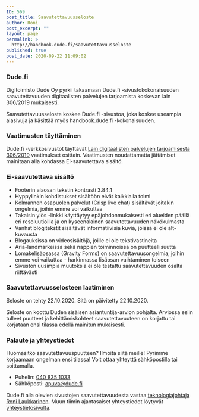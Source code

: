 ```yaml
---
ID: 569
post_title: Saavutettavuusseloste
author: Roni
post_excerpt: ""
layout: page
permalink: >
  http://handbook.dude.fi/saavutettavuusseloste
published: true
post_date: 2020-09-22 11:09:02
---
```

<!-- wp:heading {"level":3} -->
<h3>Dude.fi</h3>
<!-- /wp:heading -->

<!-- wp:paragraph -->
<p>Digitoimisto Dude Oy pyrkii takaamaan Dude.fi -sivustokokonaisuuden saavutettavuuden digitaalisten palvelujen tarjoamista koskevan lain 306/2019 mukaisesti.</p>
<!-- /wp:paragraph -->

<!-- wp:paragraph -->
<p>Saavutettavuusseloste koskee Dude.fi -sivustoa, joka koskee useampia alasivuja ja käsittää myös handbook.dude.fi -kokonaisuuden.</p>
<!-- /wp:paragraph -->

<!-- wp:heading {"level":3} -->
<h3>Vaatimusten täyttäminen</h3>
<!-- /wp:heading -->

<!-- wp:paragraph -->
<p>Dude.fi -verkkosivustot täyttävät <a href="https://www.finlex.fi/fi/laki/alkup/2019/20190306">Lain digitaalisten palvelujen tarjoamisesta 306/2019</a> vaatimukset osittain. Vaatimusten noudattamatta jättämiset mainitaan alla kohdassa Ei-saavutettava sisältö.</p>
<!-- /wp:paragraph -->

<!-- wp:heading {"level":3} -->
<h3>Ei-saavutettava sisältö</h3>
<!-- /wp:heading -->

<!-- wp:list -->
<ul><li>Footerin alaosan tekstin kontrasti 3.84:1</li><li>Hyppylinkin kohdistukset sisältöön eivät kaikkialla toimi</li><li>Kolmannen osapuolen palvelut (Crisp live chat) sisältävät joitakin ongelmia, joihin emme voi vaikuttaa</li><li>Takaisin ylös -linkki käyttäytyy epäjohdonmukaisesti eri alueiden päällä eri resoluutioilla ja on kyseenalainen saavutettavuuden näkökulmasta</li><li>Vanhat blogitekstit sisältävät informatiivisia kuvia, joissa ei ole alt-kuvausta</li><li>Blogauksissa on videosisältöjä, joille ei ole tekstivastineita</li><li>Aria-landmarkeissa sekä nappien toiminnoissa on puutteellisuutta</li><li>Lomakelisäosassa (Gravity Forms) on saavutettavuusongelmia, joihin emme voi vaikuttaa - harkinnassa lisäosan vaihtaminen toiseen</li><li>Sivuston uusimpia muutoksia ei ole testattu saavutettavuuden osalta riittävästi</li></ul>
<!-- /wp:list -->

<!-- wp:heading {"level":3} -->
<h3>Saavutettavuusselosteen laatiminen</h3>
<!-- /wp:heading -->

<!-- wp:paragraph -->
<p>Seloste on tehty 22.10.2020. Sitä on päivitetty 22.10.2020.</p>
<!-- /wp:paragraph -->

<!-- wp:paragraph -->
<p>Seloste on koottu Duden sisäisen asiantuntija-arvion pohjalta. Arviossa esiin tulleet puutteet ja kehittämiskohteet saavutettavuuteen on korjattu tai korjataan ensi tilassa edellä mainitun mukaisesti.</p>
<!-- /wp:paragraph -->

<!-- wp:heading {"level":3} -->
<h3>Palaute ja yhteystiedot</h3>
<!-- /wp:heading -->

<!-- wp:paragraph -->
<p>Huomasitko saavutettavuuspuutteen? Ilmoita siitä meille! Pyrimme korjaamaan ongelman ensi tilassa! Voit ottaa yhteyttä sähköpostilla tai soittamalla. </p>
<!-- /wp:paragraph -->

<!-- wp:list -->
<ul><li>Puhelin: <a href="tel:0408351033">040 835 1033</a></li><li>Sähköposti: <a href="mailto:apuva@dude.fi">apuva@dude.fi</a></li></ul>
<!-- /wp:list -->

<!-- wp:paragraph -->
<p>Dude.fi alla olevien sivustojen saavutettavuudesta vastaa <a href="https://www.dude.fi/dudet/roni">teknologiajohtaja Roni Laukkarinen</a>. Muun tiimin ajantasaiset yhteystiedot löytyvät <a href="https://www.dude.fi/yhteystiedot">yhteystietosivulta</a>.</p>
<!-- /wp:paragraph -->